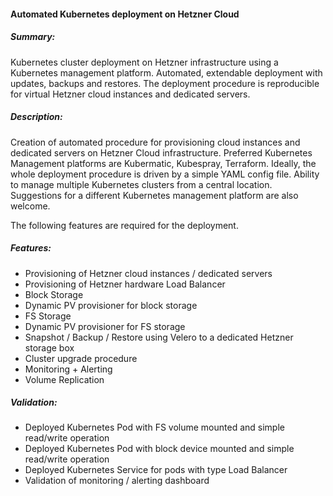 #### Automated Kubernetes deployment on Hetzner Cloud

##### Summary:
Kubernetes cluster deployment on Hetzner infrastructure using a Kubernetes management platform. Automated, extendable deployment with updates, backups and restores. The deployment procedure is reproducible for virtual Hetzner cloud instances and dedicated servers. 

##### Description:
Creation of automated procedure for provisioning cloud instances and dedicated servers on Hetzner Cloud infrastructure. Preferred Kubernetes Management platforms are Kubermatic, Kubespray, Terraform. Ideally, the whole deployment procedure is driven by a simple YAML config file. Ability to manage multiple Kubernetes clusters from a central location. Suggestions for a different Kubernetes management platform are also welcome.

The following features are required for the deployment.

##### Features:
- Provisioning of Hetzner cloud instances / dedicated servers 
- Provisioning of Hetzner hardware Load Balancer
- Block Storage
- Dynamic PV provisioner for block storage
- FS Storage
- Dynamic PV provisioner for FS storage
- Snapshot / Backup / Restore using Velero to a dedicated Hetzner storage box
- Cluster upgrade procedure
- Monitoring + Alerting
- Volume Replication

##### Validation:
- Deployed Kubernetes Pod with FS volume mounted and simple read/write operation
- Deployed Kubernetes Pod with block device mounted and simple read/write operation
- Deployed Kubernetes Service for pods with type Load Balancer
- Validation of monitoring / alerting dashboard
